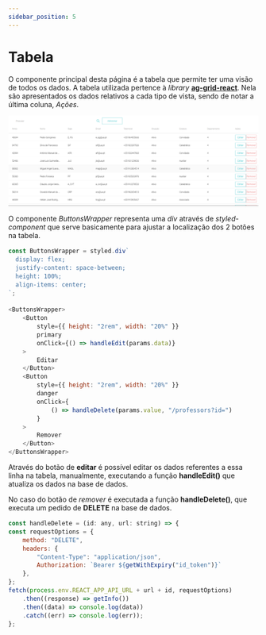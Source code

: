 ```yaml
---
sidebar_position: 5
---
```


# Tabela

O componente principal desta página é a tabela que permite ter uma visão de todos os dados.
A tabela utilizada pertence à *library* [**ag-grid-react**](https://www.ag-grid.com/react-data-grid/getting-started/).
Nela são apresentados os dados relativos a cada tipo de vista, sendo de notar a última coluna, *Ações*.

![Table](./table2.png)

O componente *ButtonsWrapper* representa uma *div* através de *styled-component* que serve basicamente para ajustar a localização dos 2 botões na tabela.

```js
const ButtonsWrapper = styled.div`
  display: flex;
  justify-content: space-between;
  height: 100%;
  align-items: center;
`;

<ButtonsWrapper>
    <Button
        style={{ height: "2rem", width: "20%" }}
        primary
        onClick={() => handleEdit(params.data)}
    >
        Editar
    </Button>
    <Button
        style={{ height: "2rem", width: "20%" }}
        danger
        onClick={
            () => handleDelete(params.value, "/professors?id=")
        }
    >
        Remover
    </Button>
</ButtonsWrapper>
```

Através do botão de **editar** é possível editar os dados referentes a essa linha na tabela, manualmente, executando a função **handleEdit()** que atualiza os dados na base de dados.

No caso do botão de *remover* é executada a função **handleDelete()**, que executa um pedido de **DELETE** na base de dados.

```js
const handleDelete = (id: any, url: string) => {
const requestOptions = {
    method: "DELETE",
    headers: { 
        "Content-Type": "application/json", 
        Authorization: `Bearer ${getWithExpiry("id_token")}` 
    },
};
fetch(process.env.REACT_APP_API_URL + url + id, requestOptions)
    .then((response) => getInfo())
    .then((data) => console.log(data))
    .catch((err) => console.log(err));
};
```
